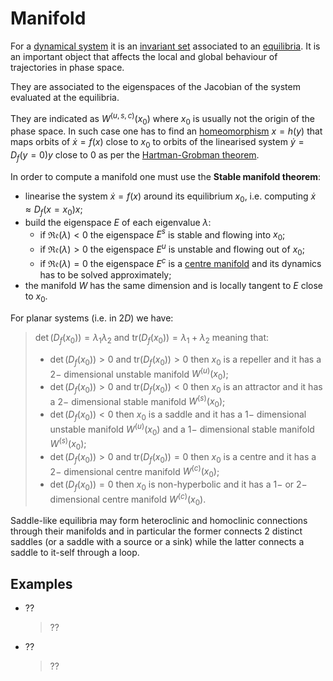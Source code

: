 # Manifold

For a [dynamical system](ContinuousTimeSystem.md) it is an [invariant set](InvariantSet.md) associated to an [equilibria](Equilibrium.md). It is an important object that affects the local and global behaviour of trajectories in phase space.

They are associated to the eigenspaces of the Jacobian of the system evaluated at the equilibria.

They are indicated as $W^{(u,s,c)}(x_0)$ where $x_0$ is usually not the origin of the phase space.
In such case one has to find an [homeomorphism](Homeomorphism.md) $x = h(y)$ that maps orbits of $\dot{x}=f(x)$ close to $x_0$ to orbits of the linearised system $\dot{y}=D_{f}(y=0)y$ close to $0$ as per the [Hartman-Grobman theorem](HartmanGrobmanTheorem.md).

In order to compute a manifold one must use the __Stable manifold theorem__:
- linearise the system $\dot{x}=f(x)$ around its equilibrium $x_0$, i.e. computing $\dot{x}\approx D_{f}(x=x_0)x$;
- build the eigenspace $E$ of each eigenvalue $\lambda$:
  - if $\mathfrak{Re}(\lambda)<0$ the eigenspace $E^s$ is stable and flowing into $x_0$;
  - if $\mathfrak{Re}(\lambda)>0$ the eigenspace $E^u$ is unstable and flowing out of $x_0$;
  - if $\mathfrak{Re}(\lambda)=0$ the eigenspace $E^c$ is a [centre manifold](CentreManifold.md) and its dynamics has to be solved approximately; 
- the manifold $W$ has the same dimension and is locally tangent to $E$ close to $x_0$.

For planar systems (i.e. in $2D$) we have: 
  > $\det(D_f(x_0))=\lambda_1\lambda_2$  and $\text{tr}(D_f(x_0))=\lambda_1+\lambda_2$  meaning that:
  >   - $\det(D_f(x_0))>0$ and $\text{tr}(D_f(x_0))>0$ then $x_0$ is a repeller and it has a $2-$ dimensional unstable manifold $W^{(u)}(x_0)$;
  >   - $\det(D_f(x_0))>0$ and $\text{tr}(D_f(x_0))<0$ then $x_0$ is an attractor and it has a $2-$ dimensional stable manifold $W^{(s)}(x_0)$;
  >   - $\det(D_f(x_0))<0$ then $x_0$ is a saddle and it has a $1-$ dimensional unstable manifold $W^{(u)}(x_0)$ and a $1-$ dimensional stable manifold $W^{(s)}(x_0)$;
  >   - $\det(D_f(x_0))>0$ and $\text{tr}(D_f(x_0))=0$ then $x_0$ is a centre and it has a $2-$ dimensional centre manifold $W^{(c)}(x_0)$;
  >   - $\det(D_f(x_0))=0$ then $x_0$ is non-hyperbolic and it has a $1-$ or $2-$ dimensional centre manifold $W^{(c)}(x_0)$.

Saddle-like equilibria may form heteroclinic and homoclinic connections through their manifolds and in particular the former connects $2$ distinct saddles (or a saddle with a source or a sink) while the latter connects a saddle to it-self through a loop. 

## Examples
* ??
  > ??

* ??
  > ??
